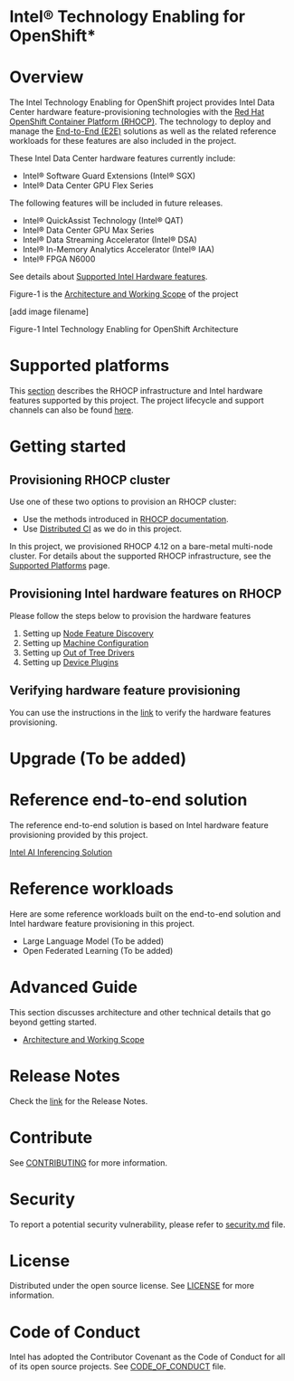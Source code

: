 # Intel® Technology Enabling for OpenShift*
# Overview
The Intel Technology Enabling for OpenShift project provides Intel Data Center hardware feature-provisioning technologies with the [Red Hat OpenShift Container Platform (RHOCP)](https://www.redhat.com/en/technologies/cloud-computing/openshift/container-platform). The technology to deploy and manage the [End-to-End (E2E)](/e2e) solutions as well as the related reference workloads for these features are also included in the project.  

These Intel Data Center hardware features currently include: 
- Intel® Software Guard Extensions (Intel® SGX) 
- Intel® Data Center GPU Flex Series 

The following features will be included in future releases.  
- Intel® QuickAssist Technology (Intel® QAT) 
- Intel® Data Center GPU Max Series 
- Intel® Data Streaming Accelerator (Intel® DSA) 
- Intel® In-Memory Analytics Accelerator (Intel® IAA) 
- Intel® FPGA N6000 

See details about [Supported Intel Hardware features]().  

Figure-1 is the [Architecture and Working Scope]() of the project  

[add image filename]

Figure-1 Intel Technology Enabling for OpenShift Architecture 

# Supported platforms 

This [section]() describes the RHOCP infrastructure and Intel hardware features supported by this project. The project lifecycle and support channels can also be found [here](). 

# Getting started  
## Provisioning RHOCP cluster   
Use one of these two options to provision an RHOCP cluster: 
- Use the methods introduced in [RHOCP documentation](https://docs.openshift.com/container-platform/4.12/installing/index.html). 
- Use [Distributed CI](https://doc.distributed-ci.io/) as we do in this project.  

In this project, we provisioned RHOCP 4.12 on a bare-metal multi-node cluster. For details about the supported RHOCP infrastructure, see the [Supported Platforms]() page.

## Provisioning Intel hardware features on RHOCP
Please follow the steps below to provision the hardware features 
1. Setting up [Node Feature Discovery](/nfd/README.md) 
2. Setting up [Machine Configuration](/machine_configuration/README.md) 
3. Setting up [Out of Tree Drivers](/kmmo/README.md) 
4. Setting up [Device Plugins](/device_plugins/README.md) 

## Verifying hardware feature provisioning 
You can use the instructions in the [link]() to verify the hardware features provisioning. 

# Upgrade (To be added) 

# Reference end-to-end solution 
The reference end-to-end solution is based on Intel hardware feature provisioning provided by this project. 

[Intel AI Inferencing Solution](/e2e/inference/README.md)

# Reference workloads 
Here are some reference workloads built on the end-to-end solution and Intel hardware feature provisioning in this project. 
- Large Language Model (To be added) 
- Open Federated Learning (To be added) 

# Advanced Guide 
This section discusses architecture and other technical details that go beyond getting started. 
- [Architecture and Working Scope]() 

# Release Notes
Check the [link](https://github.com/intel/intel-technology-enabling-for-openshift/releases/) for the Release Notes.  

# Contribute
See [CONTRIBUTING](CONTRIBUTING.md) for more information.

# Security
To report a potential security vulnerability, please refer to [security.md](/security.md) file. 

# License
Distributed under the open source license. See [LICENSE](/LICENSE.txt) for more information.

# Code of Conduct
Intel has adopted the Contributor Covenant as the Code of Conduct for all of its open source projects. See [CODE_OF_CONDUCT](/CODE_OF_CONDUCT.md) file.
